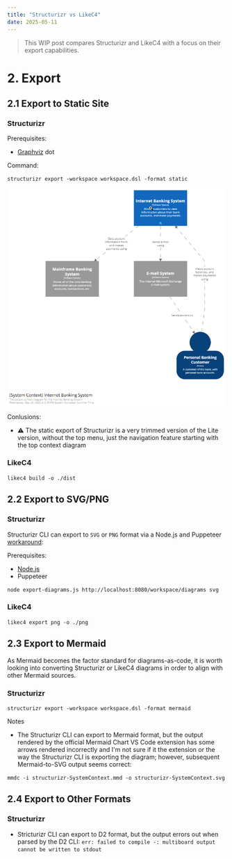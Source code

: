 ```yaml
---
title: "Structurizr vs LikeC4"
date: 2025-05-11
---
```


> This WIP post compares Structurizr and LikeC4 with a focus on their export capabilities.

# 2. Export

## 2.1 Export to Static Site

### Structurizr

Prerequisites:
- [Graphviz](https://graphviz.org) dot

Command:

```shell
structurizr export -workspace workspace.dsl -format static
```

![structurizr-export-static.png](structurizr-export-static.png)

Conlusions:
- ⚠️ The static export of Structurizr is a very trimmed version of the Lite version, without the top menu, just the navigation feature starting with the top context diagram

### LikeC4

```shell
likec4 build -o ./dist
```

## 2.2 Export to SVG/PNG

### Structurizr

Structurizr CLI can export to `SVG` or `PNG` format via a Node.js and Puppeteer [workaround](https://github.com/structurizr/puppeteer):

Prerequisites:
- [Node.js](https://nodejs.org)
- Puppeteer

```shell
node export-diagrams.js http://localhost:8080/workspace/diagrams svg
```

### LikeC4

```shell
likec4 export png -o ./png
```

## 2.3 Export to Mermaid

As Mermaid becomes the factor standard for diagrams-as-code, it is worth looking into converting Structurizr or LikeC4 diagrams in order to align with other Mermaid sources.

### Structurizr

```shell
structurizr export -workspace workspace.dsl -format mermaid
```

Notes
- The Structurizr CLI can export to Mermaid format, but the output rendered by the official Mermaid Chart VS Code extension has some arrows rendered incorrectly and I'm not sure if it the extension or the way the Structurizr CLI is exporting the diagram; however, subsequent Mermaid-to-SVG output seems correct:

```shell
mmdc -i structurizr-SystemContext.mmd -o structurizr-SystemContext.svg
```

## 2.4 Export to Other Formats

### Structurizr

- Stricturizr CLI can export to D2 format, but the output errors out when parsed by the D2 CLI: `err: failed to compile -: multiboard output cannot be written to stdout`